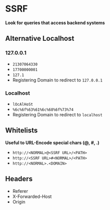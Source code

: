 # SSRF
**Look for queries that access backend systems**
## Alternative Localhost
### 127.0.0.1
- `21307064330`
- `17700000001`
- `127.1`
- Registering Domain to redirect to `127.0.0.1`
### Localhost
- `lOcAlHoSt`
- `%6c%6f%63%61%6c%68%6f%73%74`
- Registering Domain to redirect to `localhost`

## Whitelists
**Useful to URL-Encode special chars (@, #, .)**
- `http://<NORMAL>@<SSRF URL>/<PATH>`
- `http://<SSRF URL>#<NORMAL>/<PATH>`
- `http://<NORMAL>.<DOMAIN>`

## Headers
- Referer
- X-Forwarded-Host
- Origin